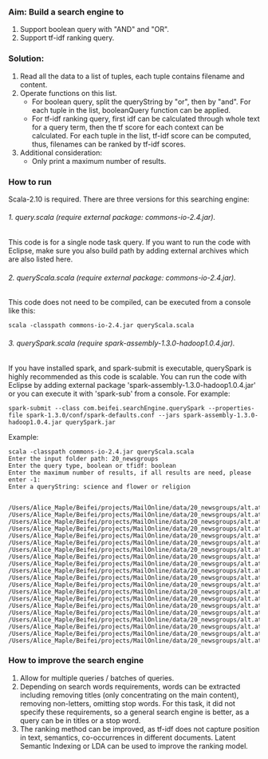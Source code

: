 ### Aim: Build a search engine to 
1. Support boolean query with "AND" and "OR".
2. Support tf-idf ranking query.
### Solution:
1. Read all the data to a list of tuples, each tuple contains filename and content.
2. Operate functions on this list.
    - For boolean query, split the queryString by "or", then by "and". For each tuple in the list, booleanQuery function can be applied. 
    - For tf-idf ranking query, first idf can be calculated through whole text for a query term, then the tf score for each context can be calculated. For each tuple in the list, tf-idf score can be computed, thus, filenames can be ranked by tf-idf scores.
3. Additional consideration:
    - Only print a maximum number of results. 

### How to run 
Scala-2.10 is required. There are three versions for this searching engine:

###### 1. query.scala  (require external package: commons-io-2.4.jar). 

This code is for a single node task query. If you want to run the code with Eclipse, make sure you also build path by adding external archives which are also listed here. 

###### 2. queryScala.scala (require external package: commons-io-2.4.jar).
This code does not need to be compiled, can be executed from a console like this:


    scala -classpath commons-io-2.4.jar queryScala.scala
    

###### 3. querySpark.scala (require spark-assembly-1.3.0-hadoop1.0.4.jar).

If you have installed spark, and spark-submit is executable, querySpark is highly recommended as this code is scalable. You can run the code with Eclipse by adding external package 'spark-assembly-1.3.0-hadoop1.0.4.jar' or you can execute it with 'spark-sub' from a console. For example: 


    spark-submit --class com.beifei.searchEngine.querySpark --properties-file spark-1.3.0/conf/spark-defaults.conf --jars spark-assembly-1.3.0-hadoop1.0.4.jar querySpark.jar

Example:

    scala -classpath commons-io-2.4.jar queryScala.scala
    Enter the input folder path: 20_newsgroups
    Enter the query type, boolean or tfidf: boolean
    Enter the maximum number of results, if all results are need, please enter -1: 
    Enter a queryString: science and flower or religion


    /Users/Alice_Maple/Beifei/projects/MailOnline/data/20_newsgroups/alt.atheism/49960
    /Users/Alice_Maple/Beifei/projects/MailOnline/data/20_newsgroups/alt.atheism/51060
    /Users/Alice_Maple/Beifei/projects/MailOnline/data/20_newsgroups/alt.atheism/51122
    /Users/Alice_Maple/Beifei/projects/MailOnline/data/20_newsgroups/alt.atheism/51130
    /Users/Alice_Maple/Beifei/projects/MailOnline/data/20_newsgroups/alt.atheism/51164
    /Users/Alice_Maple/Beifei/projects/MailOnline/data/20_newsgroups/alt.atheism/51184
    /Users/Alice_Maple/Beifei/projects/MailOnline/data/20_newsgroups/alt.atheism/51229
    /Users/Alice_Maple/Beifei/projects/MailOnline/data/20_newsgroups/alt.atheism/51233
    /Users/Alice_Maple/Beifei/projects/MailOnline/data/20_newsgroups/alt.atheism/51234
    /Users/Alice_Maple/Beifei/projects/MailOnline/data/20_newsgroups/alt.atheism/51235
    /Users/Alice_Maple/Beifei/projects/MailOnline/data/20_newsgroups/alt.atheism/51237
    /Users/Alice_Maple/Beifei/projects/MailOnline/data/20_newsgroups/alt.atheism/51238
    /Users/Alice_Maple/Beifei/projects/MailOnline/data/20_newsgroups/alt.atheism/51243
    /Users/Alice_Maple/Beifei/projects/MailOnline/data/20_newsgroups/alt.atheism/51261
    /Users/Alice_Maple/Beifei/projects/MailOnline/data/20_newsgroups/alt.atheism/51275
    /Users/Alice_Maple/Beifei/projects/MailOnline/data/20_newsgroups/alt.atheism/51300
    /Users/Alice_Maple/Beifei/projects/MailOnline/data/20_newsgroups/alt.atheism/51315
    /Users/Alice_Maple/Beifei/projects/MailOnline/data/20_newsgroups/alt.atheism/51318
    /Users/Alice_Maple/Beifei/projects/MailOnline/data/20_newsgroups/alt.atheism/52499
    /Users/Alice_Maple/Beifei/projects/MailOnline/data/20_newsgroups/alt.atheism/53066

    

### How to improve the search engine
1. Allow  for multiple queries / batches of queries.
2. Depending on search words requirements, words can be extracted including removing titles (only concentrating on the main content), removing non-letters, omitting stop words. For this task, it did not specify these requirements, so a general search engine is better, as a query can be in titles or a stop word.
3. The ranking method can be improved, as tf-idf does not capture position in text, semantics, co-occurrences in different documents. Latent Semantic Indexing or LDA can be used to improve the ranking model.

